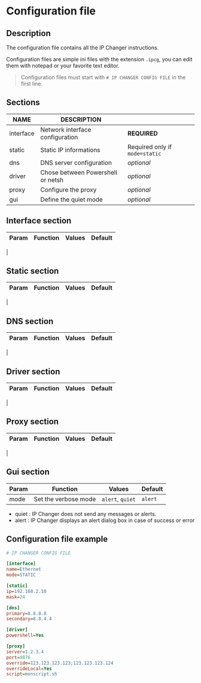 # Configuration file

## Description
The configuration file contains all the IP Changer instructions.

Configuration files are simple ini files with the extension `.ipcg`, you can edit them with notepad or your favorite text editor.

> Configuration files must start with `# IP CHANGER CONFIG FILE` in the first line.

## Sections
| NAME      | DESCRIPTION                       |                               |
|-----------|-----------------------------------|-------------------------------
| interface | Network interface configuration   | **REQUIRED**
| static    | Static IP informations            | Required only if `mode=static`
| dns       | DNS server configuration          | *optional*
| driver    | Chose between Powershell or netsh | *optional*
| proxy     | Configure the proxy               | *optional*
| gui       | Define the quiet mode             | *optional*

## Interface section
| Param | Function | Values | Default |
|---|---|---|---|
|

## Static section
| Param | Function | Values | Default |
|---|---|---|---|
|

## DNS section
| Param | Function | Values | Default |
|---|---|---|---|
|

## Driver section
| Param | Function | Values | Default |
|---|---|---|---|
|

## Proxy section
| Param | Function | Values | Default |
|---|---|---|---|
|


## Gui section
| Param | Function | Values | Default |
|---|---|---|---|
| mode | Set the verbose mode | `alert`, `quiet` | `alert`|

- quiet : IP Changer does not send any messages or alerts.
- alert : IP Changer displays an alert dialog box in case of success or error

## Configuration file example
```ini
# IP CHANGER CONFIG FILE

[interface]
name=Ethernet
mode=STATIC

[static]
ip=192.168.2.10
mask=24

[dns] 
primary=8.8.8.8
secondary=8.8.4.4

[driver]
powershell=Yes

[proxy]
server=1.2.3.4
port=9876
override=123.123.123.123;123.123.123.124
overrideLocal=Yes
script=monscript.sh
```